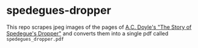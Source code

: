 # spedegues-dropper
This repo scrapes jpeg images of the pages of [A.C. Doyle's "The Story of Spedegue's Dropper"](https://www.arthur-conan-doyle.com/index.php/File:The-strand-magazine-1928-10-the-story-of-spedegue-s-dropper-p315.jpg) and converts them into a single pdf called `spedegues_dropper.pdf` 
